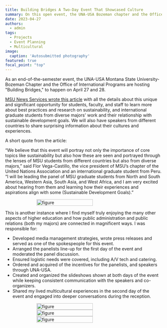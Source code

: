 ```yaml
---
title: Building Bridges A Two-Day Event That Showcased Culture
summary: On this open event, the UNA-USA Bozeman chapter and the Office of International Programs highlighted students from different countries
date: 2023-04-27
authors:
  - admin
tags:
  - Projects
  - Event Planning
  - Multicultural
image:
  caption: 'Autosubmitted photography'
featured: true
focal_point: "top"
---
```


As an end-of-the-semester event, the UNA-USA Montana State University-Bozeman Chapter and the Office of International Programs are hosting "Building Bridges," to happen on April 27 and 28. 

[MSU News Services wrote this article](https://www.montana.edu/news/22844/montana-state-hosts-building-bridges-event-to-foster-cross-cultural-dialogue) with all the details about this unique and significant opportunity for students, faculty, and staff to learn more about best practices and research on sustainability, and international graduate students from diverse majors' work and their relationship with sustainable development goals. We will also have speakers from different countries to share surprising information about their cultures and experiences.

A short quote from the article:

“We believe that this event will portray not only the importance of core topics like sustainability but also how these are seen and portrayed through the lenses of MSU students from different countries but also from diverse majors,” said Flor Vega-Castillo, the vice president of MSU’s chapter of the United Nations Association and an international graduate student from Peru. “I will be leading the panel of MSU graduate students from North and South America, Western Asia, South Asia, and West Africa, and I am very excited about hearing from them and learning how their experiences and aspirations align with some (Sustainable Development Goals).”

<div style="display: flex; justify-content: center;">
    <img src="a.jpg" alt="figure" width="60%">
</div>

This is another instance where I find myself truly enjoying the many other aspects of higher education and how public administration and public relations (both my majors) are connected in magnificent ways. I was responsible for:
- Developed media management strategies, wrote press releases and served as one of the spokespeople for this event.
- Arranged the panelists line-up for the first day of the event and moderated the panel discussion.
- Ensured logistic needs were covered, including A/V tech and catering.
- Ordered and acquired of the incentives for the panelists, and speakers through UNA-USA.
- Created and organized the slideshows shown at both days of the event while keeping consistent communication with the speakers and co-organizers.
- Shared my lived multicultural experiences in the second day of the event and engaged into deeper conversations during the reception.

<div style="display: flex; justify-content: center;">
    <img src="c.jpg" alt="figure" width="60%">
</div>

<div style="display: flex; justify-content: center;">
    <img src="b.jpg" alt="figure" width="60%">
</div>

<div style="display: flex; justify-content: center;">
    <img src="d.jpg" alt="figure" width="60%">
</div>

